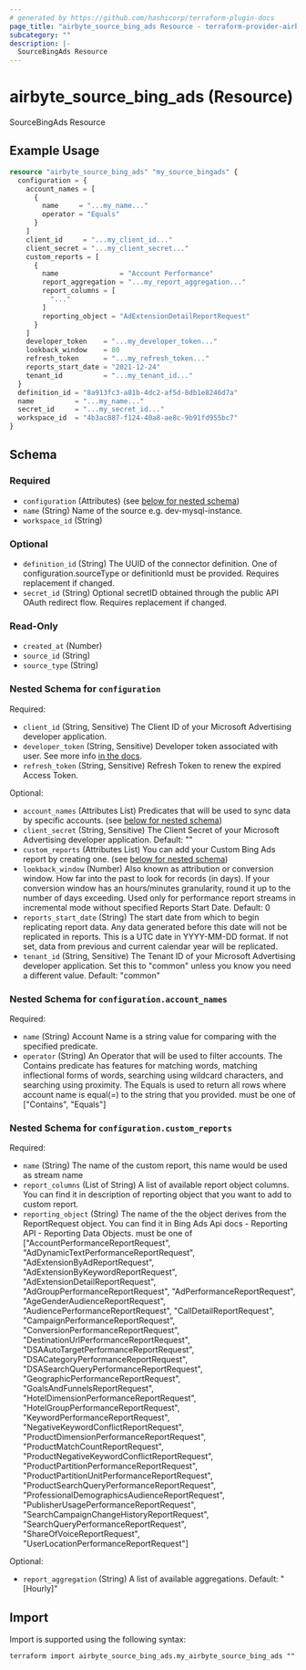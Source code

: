 ```yaml
---
# generated by https://github.com/hashicorp/terraform-plugin-docs
page_title: "airbyte_source_bing_ads Resource - terraform-provider-airbyte"
subcategory: ""
description: |-
  SourceBingAds Resource
---
```


# airbyte_source_bing_ads (Resource)

SourceBingAds Resource

## Example Usage

```terraform
resource "airbyte_source_bing_ads" "my_source_bingads" {
  configuration = {
    account_names = [
      {
        name     = "...my_name..."
        operator = "Equals"
      }
    ]
    client_id     = "...my_client_id..."
    client_secret = "...my_client_secret..."
    custom_reports = [
      {
        name               = "Account Performance"
        report_aggregation = "...my_report_aggregation..."
        report_columns = [
          "..."
        ]
        reporting_object = "AdExtensionDetailReportRequest"
      }
    ]
    developer_token    = "...my_developer_token..."
    lookback_window    = 80
    refresh_token      = "...my_refresh_token..."
    reports_start_date = "2021-12-24"
    tenant_id          = "...my_tenant_id..."
  }
  definition_id = "8a913fc3-a81b-4dc2-af5d-8db1e8246d7a"
  name          = "...my_name..."
  secret_id     = "...my_secret_id..."
  workspace_id  = "4b3ac887-f124-40a8-ae8c-9b91fd955bc7"
}
```

<!-- schema generated by tfplugindocs -->
## Schema

### Required

- `configuration` (Attributes) (see [below for nested schema](#nestedatt--configuration))
- `name` (String) Name of the source e.g. dev-mysql-instance.
- `workspace_id` (String)

### Optional

- `definition_id` (String) The UUID of the connector definition. One of configuration.sourceType or definitionId must be provided. Requires replacement if changed.
- `secret_id` (String) Optional secretID obtained through the public API OAuth redirect flow. Requires replacement if changed.

### Read-Only

- `created_at` (Number)
- `source_id` (String)
- `source_type` (String)

<a id="nestedatt--configuration"></a>
### Nested Schema for `configuration`

Required:

- `client_id` (String, Sensitive) The Client ID of your Microsoft Advertising developer application.
- `developer_token` (String, Sensitive) Developer token associated with user. See more info <a href="https://docs.microsoft.com/en-us/advertising/guides/get-started?view=bingads-13#get-developer-token"> in the docs</a>.
- `refresh_token` (String, Sensitive) Refresh Token to renew the expired Access Token.

Optional:

- `account_names` (Attributes List) Predicates that will be used to sync data by specific accounts. (see [below for nested schema](#nestedatt--configuration--account_names))
- `client_secret` (String, Sensitive) The Client Secret of your Microsoft Advertising developer application. Default: ""
- `custom_reports` (Attributes List) You can add your Custom Bing Ads report by creating one. (see [below for nested schema](#nestedatt--configuration--custom_reports))
- `lookback_window` (Number) Also known as attribution or conversion window. How far into the past to look for records (in days). If your conversion window has an hours/minutes granularity, round it up to the number of days exceeding. Used only for performance report streams in incremental mode without specified Reports Start Date. Default: 0
- `reports_start_date` (String) The start date from which to begin replicating report data. Any data generated before this date will not be replicated in reports. This is a UTC date in YYYY-MM-DD format. If not set, data from previous and current calendar year will be replicated.
- `tenant_id` (String, Sensitive) The Tenant ID of your Microsoft Advertising developer application. Set this to "common" unless you know you need a different value. Default: "common"

<a id="nestedatt--configuration--account_names"></a>
### Nested Schema for `configuration.account_names`

Required:

- `name` (String) Account Name is a string value for comparing with the specified predicate.
- `operator` (String) An Operator that will be used to filter accounts. The Contains predicate has features for matching words, matching inflectional forms of words, searching using wildcard characters, and searching using proximity. The Equals is used to return all rows where account name is equal(=) to the string that you provided. must be one of ["Contains", "Equals"]


<a id="nestedatt--configuration--custom_reports"></a>
### Nested Schema for `configuration.custom_reports`

Required:

- `name` (String) The name of the custom report, this name would be used as stream name
- `report_columns` (List of String) A list of available report object columns. You can find it in description of reporting object that you want to add to custom report.
- `reporting_object` (String) The name of the the object derives from the ReportRequest object. You can find it in Bing Ads Api docs - Reporting API - Reporting Data Objects. must be one of ["AccountPerformanceReportRequest", "AdDynamicTextPerformanceReportRequest", "AdExtensionByAdReportRequest", "AdExtensionByKeywordReportRequest", "AdExtensionDetailReportRequest", "AdGroupPerformanceReportRequest", "AdPerformanceReportRequest", "AgeGenderAudienceReportRequest", "AudiencePerformanceReportRequest", "CallDetailReportRequest", "CampaignPerformanceReportRequest", "ConversionPerformanceReportRequest", "DestinationUrlPerformanceReportRequest", "DSAAutoTargetPerformanceReportRequest", "DSACategoryPerformanceReportRequest", "DSASearchQueryPerformanceReportRequest", "GeographicPerformanceReportRequest", "GoalsAndFunnelsReportRequest", "HotelDimensionPerformanceReportRequest", "HotelGroupPerformanceReportRequest", "KeywordPerformanceReportRequest", "NegativeKeywordConflictReportRequest", "ProductDimensionPerformanceReportRequest", "ProductMatchCountReportRequest", "ProductNegativeKeywordConflictReportRequest", "ProductPartitionPerformanceReportRequest", "ProductPartitionUnitPerformanceReportRequest", "ProductSearchQueryPerformanceReportRequest", "ProfessionalDemographicsAudienceReportRequest", "PublisherUsagePerformanceReportRequest", "SearchCampaignChangeHistoryReportRequest", "SearchQueryPerformanceReportRequest", "ShareOfVoiceReportRequest", "UserLocationPerformanceReportRequest"]

Optional:

- `report_aggregation` (String) A list of available aggregations. Default: "[Hourly]"

## Import

Import is supported using the following syntax:

```shell
terraform import airbyte_source_bing_ads.my_airbyte_source_bing_ads ""
```
